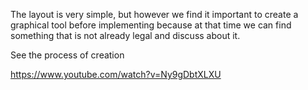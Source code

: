 The layout is very simple, but however we find it important to create a graphical tool before implementing because at that time we can find something that is not already legal and discuss about it.

See the process of creation

https://www.youtube.com/watch?v=Ny9gDbtXLXU
